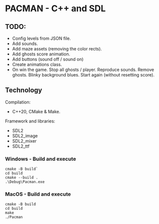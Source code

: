 # PACMAN - C++ and SDL

## TODO:
- Config levels from JSON file.
- Add sounds.
- Add maze assets (removing the color rects).
- Add ghosts score animation.
- Add buttons (sound off / sound on)
- Create animations class.
- On win the game. Stop all ghosts / player. Reproduce sounds. Remove ghosts. Blinky background blues. Start again (without resetting score).

## Technology
Compilation:
* C++20, CMake & Make.

Framework and libraries:
* SDL2
* SDL2_image
* SDL2_mixer
* SDL2_ttf

### Windows - Build and execute

```
cmake -B build`
cd build
cmake --build .
.\Debug\Pacman.exe
```

### MacOS - Build and execute

```
cmake -B build
cd build
make
./Pacman
```
